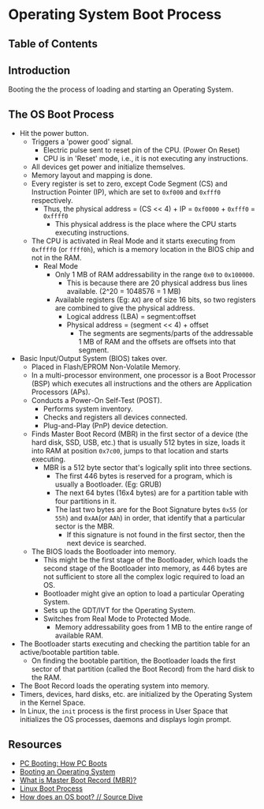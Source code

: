 # Operating System Boot Process

## Table of Contents

## Introduction

Booting the the process of loading and starting an Operating System.

## The OS Boot Process

-   Hit the power button.
    -   Triggers a 'power good' signal.
        -   Electric pulse sent to reset pin of the CPU. (Power On Reset)
        -   CPU is in 'Reset' mode, i.e., it is not executing any instructions.
    -   All devices get power and initialize themselves.
    -   Memory layout and mapping is done.
    -   Every register is set to zero, except Code Segment (CS) and Instruction Pointer (IP), which are set to `0xf000` and `0xfff0` respectively.
        -   Thus, the physical address = (CS << 4) + IP = `0xf0000` + `0xfff0` = `0xffff0`
            -   This physical address is the place where the CPU starts executing instructions.
    -   The CPU is activated in Real Mode and it starts executing from `0xffff0` (or `ffff0h`), which is a memory location in the BIOS chip and not in the RAM.
        -   Real Mode
            -   Only 1 MB of RAM addressability in the range `0x0` to `0x100000`.
                -   This is because there are 20 physical address bus lines available. (2^20 = 1048576 = 1 MB)
            -   Available registers (Eg: `AX`) are of size 16 bits, so two registers are combined to give the physical address.
                -   Logical address (LBA) = segment:offset
                -   Physical address = (segment << 4) + offset
                    -   The segments are segments/parts of the addressable 1 MB of RAM and the offsets are offsets into that segment.
-   Basic Input/Output System (BIOS) takes over.
    -   Placed in Flash/EPROM Non-Volatile Memory.
    -   In a multi-processor environment, one processor is a Boot Processor (BSP) which executes all instructions and the others are Application Processors (APs).
    -   Conducts a Power-On Self-Test (POST).
        -   Performs system inventory.
        -   Checks and registers all devices connected.
        -   Plug-and-Play (PnP) device detection.
    -   Finds Master Boot Record (MBR) in the first sector of a device (the hard disk, SSD, USB, etc.) that is usually 512 bytes in size, loads it into RAM at position `0x7c00`, jumps to that location and starts executing.
        -   MBR is a 512 byte sector that's logically split into three sections.
            -   The first 446 bytes is reserved for a program, which is usually a Bootloader. (Eg: GRUB)
            -   The next 64 bytes (16x4 bytes) are for a partition table with four partitions in it.
            -   The last two bytes are for the Boot Signature bytes `0x55` (or `55h`) and `0xAA`(or `AAh`) in order, that identify that a particular sector is the MBR.
                -   If this signature is not found in the first sector, then the next device is searched.
    -   The BIOS loads the Bootloader into memory.
        -   This might be the first stage of the Bootloader, which loads the second stage of the Bootloader into memory, as 446 bytes are not sufficient to store all the complex logic required to load an OS.
        -   Bootloader might give an option to load a particular Operating System.
        -   Sets up the GDT/IVT for the Operating System.
        -   Switches from Real Mode to Protected Mode.
            -   Memory addressability goes from 1 MB to the entire range of available RAM.
-   The Bootloader starts executing and checking the partition table for an active/bootable partition table.
    -   On finding the bootable partition, the Bootloader loads the first sector of that partition (called the Boot Record) from the hard disk to the RAM.
-   The Boot Record loads the operating system into memory.
-   Timers, devices, hard disks, etc. are initialized by the Operating System in the Kernel Space.
-   In Linux, the `init` process is the first process in User Space that initializes the OS processes, daemons and displays login prompt.

## Resources

-   [PC Booting: How PC Boots](https://www.youtube.com/watch?v=ZplB2v2eMas)
-   [Booting an Operating System](https://www.youtube.com/watch?v=7D4qiFIosWk)
-   [What is Master Boot Record (MBR)?](https://www.youtube.com/watch?v=1T26DpuKnVs)
-   [Linux Boot Process](https://www.youtube.com/watch?v=ZtVpz5VWjAs)
-   [How does an OS boot? // Source Dive](https://www.youtube.com/watch?v=KkenLT8S9Hs)
